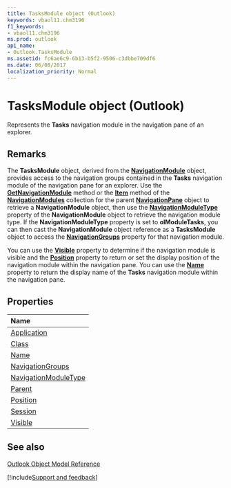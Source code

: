 ```yaml
---
title: TasksModule object (Outlook)
keywords: vbaol11.chm3196
f1_keywords:
- vbaol11.chm3196
ms.prod: outlook
api_name:
- Outlook.TasksModule
ms.assetid: fc6ae6c9-6b13-b5f2-9506-c3dbbe709df6
ms.date: 06/08/2017
localization_priority: Normal
---
```



# TasksModule object (Outlook)

Represents the  **Tasks** navigation module in the navigation pane of an explorer.


## Remarks

The  **TasksModule** object, derived from the **[NavigationModule](Outlook.NavigationModule.md)** object, provides access to the navigation groups contained in the **Tasks** navigation module of the navigation pane for an explorer. Use the **[GetNavigationModule](Outlook.NavigationModules.GetNavigationModule.md)** method or the **[Item](Outlook.NavigationModules.Item.md)** method of the **[NavigationModules](Outlook.NavigationModules.md)** collection for the parent **[NavigationPane](Outlook.NavigationPane.md)** object to retrieve a **NavigationModule** object, then use the **[NavigationModuleType](Outlook.NavigationModule.NavigationModuleType.md)** property of the **NavigationModule** object to retrieve the navigation module type. If the **NavigationModuleType** property is set to **olModuleTasks**, you can then cast the **NavigationModule** object reference as a **TasksModule** object to access the **[NavigationGroups](Outlook.TasksModule.NavigationGroups.md)** property for that navigation module.

You can use the  **[Visible](Outlook.TasksModule.Visible.md)** property to determine if the navigation module is visible and the **[Position](Outlook.TasksModule.Position.md)** property to return or set the display position of the navigation module within the navigation pane. You can use the **[Name](Outlook.TasksModule.Name.md)** property to return the display name of the **Tasks** navigation module within the navigation pane.


## Properties



|Name|
|:-----|
|[Application](Outlook.TasksModule.Application.md)|
|[Class](Outlook.TasksModule.Class.md)|
|[Name](Outlook.TasksModule.Name.md)|
|[NavigationGroups](Outlook.TasksModule.NavigationGroups.md)|
|[NavigationModuleType](Outlook.TasksModule.NavigationModuleType.md)|
|[Parent](Outlook.TasksModule.Parent.md)|
|[Position](Outlook.TasksModule.Position.md)|
|[Session](Outlook.TasksModule.Session.md)|
|[Visible](Outlook.TasksModule.Visible.md)|

## See also


[Outlook Object Model Reference](overview/Outlook/object-model.md)

[!include[Support and feedback](~/includes/feedback-boilerplate.md)]